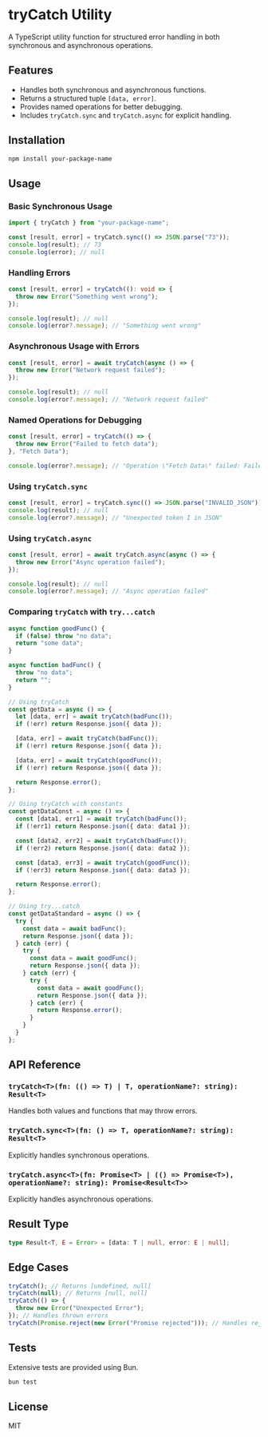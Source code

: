 # tryCatch Utility

A TypeScript utility function for structured error handling in both synchronous and asynchronous operations.

## Features

- Handles both synchronous and asynchronous functions.
- Returns a structured tuple `[data, error]`.
- Provides named operations for better debugging.
- Includes `tryCatch.sync` and `tryCatch.async` for explicit handling.

## Installation

```sh
npm install your-package-name
```

## Usage

### Basic Synchronous Usage

```ts
import { tryCatch } from "your-package-name";

const [result, error] = tryCatch.sync(() => JSON.parse("73"));
console.log(result); // 73
console.log(error); // null
```

### Handling Errors

```ts
const [result, error] = tryCatch((): void => {
  throw new Error("Something went wrong");
});

console.log(result); // null
console.log(error?.message); // "Something went wrong"
```

### Asynchronous Usage with Errors

```ts
const [result, error] = await tryCatch(async () => {
  throw new Error("Network request failed");
});

console.log(result); // null
console.log(error?.message); // "Network request failed"
```

### Named Operations for Debugging

```ts
const [result, error] = tryCatch(() => {
  throw new Error("Failed to fetch data");
}, "Fetch Data");

console.log(error?.message); // "Operation \"Fetch Data\" failed: Failed to fetch data"
```

### Using `tryCatch.sync`

```ts
const [result, error] = tryCatch.sync(() => JSON.parse("INVALID_JSON"));
console.log(result); // null
console.log(error?.message); // "Unexpected token I in JSON"
```

### Using `tryCatch.async`

```ts
const [result, error] = await tryCatch.async(async () => {
  throw new Error("Async operation failed");
});

console.log(result); // null
console.log(error?.message); // "Async operation failed"
```

### Comparing `tryCatch` with `try...catch`

```ts
async function goodFunc() {
  if (false) throw "no data";
  return "some data";
}

async function badFunc() {
  throw "no data";
  return "";
}

// Using tryCatch
const getData = async () => {
  let [data, err] = await tryCatch(badFunc());
  if (!err) return Response.json({ data });

  [data, err] = await tryCatch(badFunc());
  if (!err) return Response.json({ data });

  [data, err] = await tryCatch(goodFunc());
  if (!err) return Response.json({ data });

  return Response.error();
};

// Using tryCatch with constants
const getDataConst = async () => {
  const [data1, err1] = await tryCatch(badFunc());
  if (!err1) return Response.json({ data: data1 });

  const [data2, err2] = await tryCatch(badFunc());
  if (!err2) return Response.json({ data: data2 });

  const [data3, err3] = await tryCatch(goodFunc());
  if (!err3) return Response.json({ data: data3 });

  return Response.error();
};

// Using try...catch
const getDataStandard = async () => {
  try {
    const data = await badFunc();
    return Response.json({ data });
  } catch (err) {
    try {
      const data = await goodFunc();
      return Response.json({ data });
    } catch (err) {
      try {
        const data = await goodFunc();
        return Response.json({ data });
      } catch (err) {
        return Response.error();
      }
    }
  }
};
```

## API Reference

### `tryCatch<T>(fn: (() => T) | T, operationName?: string): Result<T>`

Handles both values and functions that may throw errors.

### `tryCatch.sync<T>(fn: () => T, operationName?: string): Result<T>`

Explicitly handles synchronous operations.

### `tryCatch.async<T>(fn: Promise<T> | (() => Promise<T>), operationName?: string): Promise<Result<T>>`

Explicitly handles asynchronous operations.

## Result Type

```ts
type Result<T, E = Error> = [data: T | null, error: E | null];
```

## Edge Cases

```ts
tryCatch(); // Returns [undefined, null]
tryCatch(null); // Returns [null, null]
tryCatch(() => {
  throw new Error("Unexpected Error");
}); // Handles thrown errors
tryCatch(Promise.reject(new Error("Promise rejected"))); // Handles rejected promises
```

## Tests

Extensive tests are provided using Bun.

```sh
bun test
```

## License

MIT
